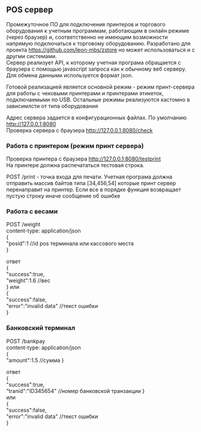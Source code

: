 ## POS сервер  

Промежуточное  ПО для подключения принтеров  и торгового оборудования к учетным  программам, работающим  в онлайн режиме (через браузер) 
и, соответственно не  имеющим  возможности напрямую подключаться  к  торговому  оборудованию. 
Разработано для проекта <https://github.com/leon-mbs/zstore> но может использоваться  и с другми системами.  
Сервер  реализует  API, к которому учетная програма  обращается  с браузера с помощью javascript запроса как  к  обычному  веб серверу. 
Для обмена  данными используется  формат json.

Готовой реализацией является  основной режим - режим  принт-сервера для работы  с  чековыми  принтерами  и принтерами этикеток, подключаемыми  по  USB. 
Остальные  режимы реализуются  кастомно  в  зависимлсти от типа  оборудования  

Адрес сервера задается  в  конфигурационных файлах.  По умолчанию http://127.0.0.1:8080  
Проверка  сервера с  браузера  http://127.0.0.1:8080/check  

### Работа с  принтером  (режим принт сервера)
Проверка  принтера с  браузера  http://127.0.0.1:8080/testprint  
На принтере должна распечататься тестовая  строка.  

POST /print  - точка  входа для печати.  Учетная програма должна  отправить массив  байтов типа  [34,456,54]  которые  принт сервер 
перенаправит на принтер.  Если все  в  порядке  функция возвращает пустую строку иначе  сообщение об ошибке  


### Работа с весами
 POST /weight   
 content-type: application/json   
 {  
    "posid":1   //id pos терминала  или кассового места   
 } 
 
 ответ  
 {  
    "success":true,  
    "weight":1.6    //вес     
 } 
 или  
 {  
    "success":false,  
    "error":"invalid data"    //текст ошибки     
 } 


 ### Банковский  терминал  
 POST /bankpay   
 content-type: application/json   
 {  
    "amount":1.5   //сумма
 } 
 
 ответ  
 {  
    "success":true,  
    "tranid":"ID345654"    //номер банковской  транзакции
 }    
  или  
 {  
    "success":false,  
    "error":"invalid data"    //текст ошибки     
 } 

